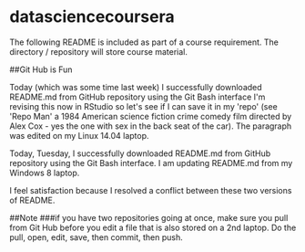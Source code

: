 datasciencecoursera
===================
The following README is included as part of a course requirement. 
The directory / repository will store course material. 

##Git Hub is Fun

Today (which was some time last week) I successfully downloaded README.md from GitHub repository using the Git Bash interface I'm revising this now in RStudio so let's see if I can save it in my 'repo' (see 'Repo Man' a 1984 American science fiction crime comedy film directed by Alex Cox - yes the one with sex in the back seat of the car). The paragraph was edited on my Linux 14.04 laptop.

Today, Tuesday, I successfully downloaded README.md from GitHub repository using the Git Bash interface. I am updating README.md from my Windows 8 laptop. 

I feel satisfaction because I resolved a conflict between these two versions of README. 

##Note 
###if you have two repositories going at once, make sure you pull from Git Hub before you edit a file that is also stored on a 2nd laptop. Do the pull, open, edit, save, then commit, then push.  
